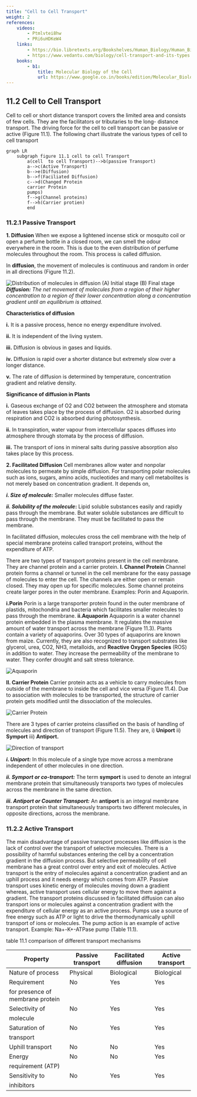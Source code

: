 ```yaml
---
title: "Cell to Cell Transport"
weight: 2
references:
    videos:
        - Ptmlvtei8hw
        - PRi6uHDKeW4
    links:
        - https://bio.libretexts.org/Bookshelves/Human_Biology/Human_Biology_(Wakim_and_Grewal)/05%3A_Cells/5.07%3A_Cell_Transport
        - https://www.vedantu.com/biology/cell-transport-and-its-types
    books:
        - b1:
            title: Molecular Biology of the Cell
            url: https://www.google.co.in/books/edition/Molecular_Biology_of_the_Cell/0PhGswEACAAJ?hl=en
---
```




## 11.2 Cell to Cell Transport

Cell to cell or short distance transport covers the limited area and consists of few cells. They are the facilitators or tributaries to the long- distance transport. The driving force for the cell to cell transport can be passive or active (Figure 11.1). The following chart illustrate the various types of cell to cell transport
```mermaid 
graph LR
    subgraph figure 11.1 cell to cell Transport
        a(cell  to cell Transport)-->b(passive Transport)
        a-->c(Active Transport)
        b-->e(Diffusion)
        b-->f(Faciliated Diffusion)
        c-->d(Changed Protein
        carrier Protein
        pumps)
        f-->g(Channel proteins)
        f-->h(Carrier protien)
        end
```


### 11.2.1 Passive Transport

**1. Diffusion**
When we expose a lightened incense stick or mosquito coil or open a perfume bottle in a closed room, we can smell the odour everywhere in the room. This is due to the even distribution of perfume molecules throughout the room. This process is called diffusion.

In **diffusion**, the movement of molecules is continuous and random in order in all directions (Figure 11.2).

![ Distribution of molecules in diffusion (A) Initial stage (B) Final stage](11.2.png)
_**Diffusion:** The net movement of molecules from a region of their higher concentration to a region of their lower concentration along a concentration gradient until an equilibrium is attained._

**Characteristics of diffusion**

**i.** It is a passive process, hence no energy expenditure involved.

**ii.** It is independent of the living system.

**iii.** Diffusion is obvious in gases and liquids.

**iv.** Diffusion is rapid over a shorter distance but extremely slow over a longer distance.

**v.** The rate of diffusion is determined by temperature, concentration gradient and relative density.

**Significance of diffusion in Plants**

**i.** Gaseous exchange of O2 and CO2 between the atmosphere and stomata of leaves takes place by the process of diffusion. O2 is absorbed during respiration and CO2 is absorbed during photosynthesis.

**ii.** In transpiration, water vapour from intercellular spaces diffuses into atmosphere through stomata by the process of diffusion.

**iii.** The transport of ions in mineral salts during passive absorption also takes place by this process.

**2. Facilitated Diffusion**
Cell membranes allow water and nonpolar molecules to permeate by simple diffusion. For transporting polar molecules such as ions, sugars, amino acids, nucleotides and many cell metabolites is not merely based on concentration gradient. It depends on,

**_i. Size of molecule:_** Smaller molecules diffuse faster.

**_ii. Solubility of the molecule_:** Lipid soluble substances easily and rapidly pass through the membrane. But water soluble substances are difficult to pass through the membrane. They must be facilitated to pass the membrane.

In facilitated diffusion, molecules cross the cell membrane with the help of special membrane proteins called transport proteins, without the expenditure of ATP.

There are two types of transport proteins present in the cell membrane. They are channel protein and a carrier protein.
**I. Channel Protein**
Channel protein forms a channel or tunnel in the cell membrane for the easy passage of molecules to enter the cell. The channels are either open or remain closed. They may open up for specific molecules. Some channel proteins create larger pores in the outer membrane. Examples: Porin and Aquaporin.

**i.Porin**
Porin is a large transporter protein found in the outer membrane of plastids, mitochondria and bacteria which facilitates smaller molecules to pass through the membrane.
**ii.Aquaporin**
Aquaporin is a water channel protein embedded in the plasma membrane. It regulates the massive amount of water transport across the membrane (Figure 11.3). Plants contain a variety of aquaporins. Over 30 types of aquaporins are known from maize. Currently, they are also recognized to transport substrates like glycerol, urea, CO2, NH3, metalloids, and **Reactive Oxygen Species** (ROS) in addition to water. They increase the permeability of the membrane to water. They confer drought and salt stress tolerance.

![ Aquaporin](11.3.png)

**II. Carrier Protein**
Carrier protein acts as a vehicle to carry molecules from outside of the membrane to inside the cell and vice versa (Figure 11.4). Due to association with molecules to be transported, the structure of carrier protein gets modified until the dissociation of the molecules.

![ Carrier Protein](11.4.png)

There are 3 types of carrier proteins classified on the basis of handling of molecules and direction of transport (Figure 11.5). They are, i) **Uniport** ii) **Symport** iii) **Antiport.**

![ Direction of transport ](11.5.png)

**_i. Uniport:_** In this molecule of a single type move across a membrane independent of other molecules in one direction.

**_ii. Symport or co-transport:_** The term **symport** is used to denote an integral membrane protein that simultaneously transports two types of molecules across the membrane in the same direction.

**_iii. Antiport or Counter Transport:_** An **antiport** is an integral membrane transport protein that simultaneously transports two different molecules, in opposite directions, across the membrane.

### 11.2.2 Active Transport

The main disadvantage of passive transport processes like diffusion is the lack of control over the transport of selective molecules. There is a possibility of harmful substances entering the cell by a concentration gradient in the diffusion process. But selective permeability of cell membrane has a great control over entry and exit of molecules. Active transport is the entry of molecules against a concentration gradient and an uphill process and it needs energy which comes from ATP. Passive transport uses kinetic energy of molecules moving down a gradient whereas, active transport uses cellular energy to move them against a gradient. The transport proteins discussed in facilitated diffusion can also transport ions or molecules against a concentration gradient with the expenditure of cellular energy as an active process. Pumps use a source of free energy such as ATP or light to drive the thermodynamically uphill transport of ions or molecules. The pump action is an example of active transport. Example: Na+-K+-ATPase pump (Table 11.1).

table 11.1 comparison of different transport mechanisms

| Property  | Passive transport  | Facilitated diffusion               | Active transport |
|---|---|---|---|
| Nature of process            | Physical           | Biological              | Biological  |
| Requirement                  | No                              | Yes                                 | Yes |
| for presence of membrane protein |
| Selectivity of               | No                              | Yes                                 | Yes |
| molecule |
| Saturation of                | No                              | Yes                                 | Yes |
| transport |
| Uphill transport             | No                               | No                                 | Yes |
| Energy                       | No                               | No                                 | Yes |
| requirement (ATP) |
| Sensitivity to               | No                              | Yes                                 | Yes |
| inhibitors |